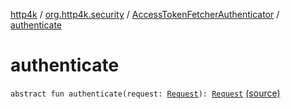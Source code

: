 [http4k](../../index.md) / [org.http4k.security](../index.md) / [AccessTokenFetcherAuthenticator](index.md) / [authenticate](./authenticate.md)

# authenticate

`abstract fun authenticate(request: `[`Request`](../../org.http4k.core/-request/index.md)`): `[`Request`](../../org.http4k.core/-request/index.md) [(source)](https://github.com/http4k/http4k/blob/master/http4k-security-oauth/src/main/kotlin/org/http4k/security/AccessTokenFetcherAuthenticator.kt#L7)